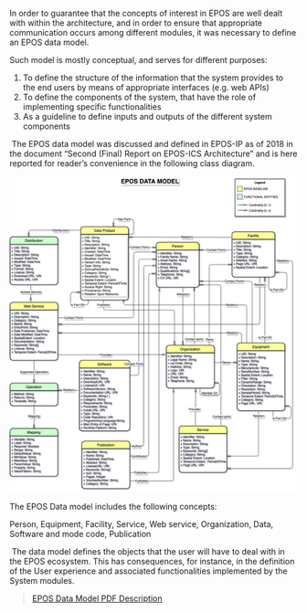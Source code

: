 In order to guarantee that the concepts of interest in EPOS are well dealt with within the architecture, and in order to ensure that appropriate communication occurs among different modules, it was necessary to define an EPOS data model.

Such model is mostly conceptual, and serves for different purposes:

1. To define the structure of the information that the system provides to the end users by means of appropriate interfaces (e.g. web APIs)
2. To define the components of the system, that have the role of implementing specific functionalities
3. As a guideline to define inputs and outputs of the different system components

 The EPOS data model was discussed and defined in EPOS-IP as of 2018 in the document “Second (Final) Report on EPOS-ICS Architecture” and is here reported for reader’s convenience in the following class diagram.

![image](./documentation/images/epos-data-model.png)

The EPOS Data model includes the following concepts:

Person, Equipment, Facility, Service, Web service, Organization, Data, Software and mode code, Publication

 The data model defines the objects that the user will have to deal with in the EPOS ecosystem. This has consequences, for instance, in the definition of the User experience and associated functionalities implemented by the System modules.

> [EPOS Data Model PDF Description](EPOS_DATA_MODEL.pdf)